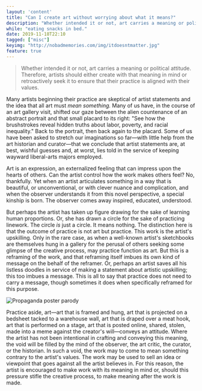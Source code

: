 ```yaml
---
layout: 'content'
title: "Can I create art without worrying about what it means?"
description: "Whether intended it or not, art carries a meaning or political attitude"
while: "eating snacks in bed."
date: 2019-11-18T22:10
tagged: ["misc"]
keyimg: "http://nobadmemories.com/img/itdoesntmatter.jpg"
feature: true
---
```


 > Whether intended it or not, art carries a meaning or political attitude. Therefore, artists should either create with that meaning in mind or retroactively seek it to ensure that their practice is aligned with their values.

Many artists beginning their practice are skeptical of artist statements and the idea that all art must *mean something.* Many of us have, in the course of an art gallery visit, shifted our gaze between the alien countenance of an abstract portrait and that small placard to its right: "See how the brushstrokes reveal hidden truths about labor, poverty, and racial inequality." Back to the portrait, then back again to the placard. Some of us have been asked to stretch our imaginations so far—with little help from the art historian and curator—that we conclude that artist statements are, at best, wishful guesses and, at worst, lies told in the service of keeping wayward liberal-arts majors employed.

Art is an expression, an externalized feeling that can impress upon the hearts of others. Can the artist control how the work makes others feel? No, thankfully. Yet when an artist articulates something in a way that is beautiful, or unconventional, or with clever nuance and complication, and when the observer understands it from this novel perspective, a special kinship is born. The observer comes away inspired, educated, understood.

But perhaps the artist has taken up figure drawing for the sake of learning human proportions. Or, she has drawn a circle for the sake of practicing linework. The circle *is* just a circle. It means nothing. The distinction here is that the outcome of practice is not art but practice. This work is the artist's upskilling. Only in the rare case, as when a well-known artist's sketchbooks are themselves hung in a gallery for the perusal of others seeking some glimpse of the creative process, may practice function as art. But this is a reframing of the work, and that reframing itself imbues its own kind of message on the behalf of the reframer. Or, perhaps an artist saves all his listless doodles in service of making a statement about artistic upskilling; this too imbues a message. This is all to say that practice does not need to carry a message, though sometimes it does when specifically reframed for this purpose.

![Propaganda poster parody](http://nobadmemories.com/img/itdoesntmatter.jpg)

Practice aside, art—art that is framed and hung, art that is projected on a bedsheet tacked to a warehouse wall, art that is draped over a meat hook, art that is performed on a stage, art that is posted online, shared, stolen, made into a meme against the creator's will—conveys an attitude. Where the artist has not been intentional in crafting and conveying this meaning, the void will be filled by the mind of the observer, the art critic, the curator, or the historian. In such a void, the work may to come to mean something contrary to the artist's values. The work may be used to sell an idea or viewpoint that goes against all the artist believes in. For this reason, the artist is encouraged to make work with its meaning in mind or, should this pressure stifle the creative process, to make meaning after the work is made.
